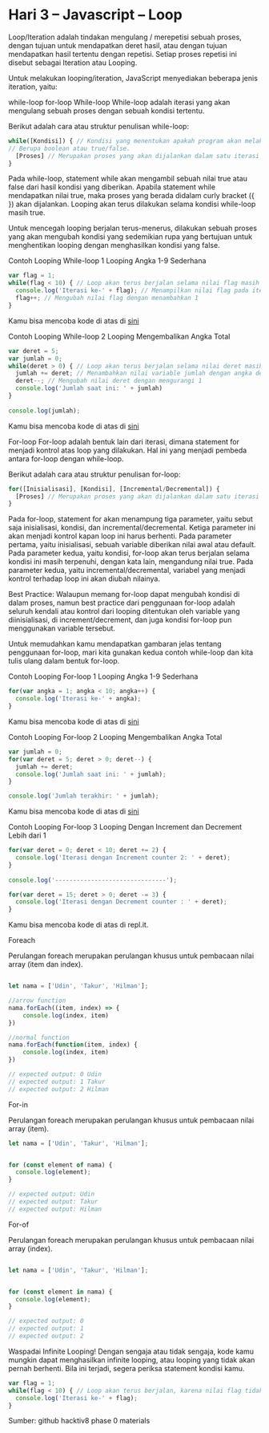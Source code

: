# __Hari 3 – Javascript – Loop__

Loop/Iteration adalah tindakan mengulang / merepetisi sebuah proses, dengan tujuan untuk mendapatkan deret hasil, atau dengan tujuan mendapatkan hasil tertentu dengan repetisi. Setiap proses repetisi ini disebut sebagai Iteration atau Looping.

Untuk melakukan looping/iteration, JavaScript menyediakan beberapa jenis iteration, yaitu:

while-loop
for-loop
While-loop
While-loop adalah iterasi yang akan mengulang sebuah proses dengan sebuah kondisi tertentu.

Berikut adalah cara atau struktur penulisan while-loop:
```js
while([Kondisi]) { // Kondisi yang menentukan apakah program akan melakukan iterasi. 
// Berupa boolean atau true/false.
  [Proses] // Merupakan proses yang akan dijalankan dalam satu iterasi
}
```
Pada while-loop, statement while akan mengambil sebuah nilai true atau false dari hasil kondisi yang diberikan. Apabila statement while mendapatkan nilai true, maka proses yang berada didalam curly bracket ({ }) akan dijalankan. Looping akan terus dilakukan selama kondisi while-loop masih true.

Untuk mencegah looping berjalan terus-menerus, dilakukan sebuah proses yang akan mengubah kondisi yang sedemikian rupa yang bertujuan untuk menghentikan looping dengan menghasilkan kondisi yang false.

Contoh Looping While-loop 1 Looping Angka 1-9 Sederhana
```js
var flag = 1;
while(flag < 10) { // Loop akan terus berjalan selama nilai flag masih dibawah 10
  console.log('Iterasi ke-' + flag); // Menampilkan nilai flag pada iterasi tertentu
  flag++; // Mengubah nilai flag dengan menambahkan 1
}
```
Kamu bisa mencoba kode di atas di [sini](https://www.repl.it)


Contoh Looping While-loop 2 Looping Mengembalikan Angka Total
```js
var deret = 5;
var jumlah = 0;
while(deret > 0) { // Loop akan terus berjalan selama nilai deret masih di atas 0
  jumlah += deret; // Menambahkan nilai variable jumlah dengan angka deret
  deret--; // Mengubah nilai deret dengan mengurangi 1
  console.log('Jumlah saat ini: ' + jumlah)
}
 
console.log(jumlah);

```
Kamu bisa mencoba kode di atas di [sini](https://www.repl.it)


For-loop 
For-loop adalah bentuk lain dari iterasi, dimana statement for menjadi kontrol atas loop yang dilakukan. Hal ini yang menjadi pembeda antara for-loop dengan while-loop.

Berikut adalah cara atau struktur penulisan for-loop:
```js
for([Inisialisasi], [Kondisi], [Incremental/Decremental]) {
  [Proses] // Merupakan proses yang akan dijalankan dalam satu iterasi
}
```

Pada for-loop, statement for akan menampung tiga parameter, yaitu sebut saja inisialisasi, kondisi, dan incremental/decremental. Ketiga parameter ini akan menjadi kontrol kapan loop ini harus berhenti. Pada parameter pertama, yaitu inisialisasi, sebuah variable diberikan nilai awal atau default. Pada parameter kedua, yaitu kondisi, for-loop akan terus berjalan selama kondisi ini masih terpenuhi, dengan kata lain, mengandung nilai true. Pada parameter kedua, yaitu incremental/decremental, variabel yang menjadi kontrol terhadap loop ini akan diubah nilainya.

Best Practice: Walaupun memang for-loop dapat mengubah kondisi di dalam proses, namun best practice dari penggunaan for-loop adalah seluruh kendali atau kontrol dari looping ditentukan oleh variable yang diinisialisasi, di increment/decrement, dan juga kondisi for-loop pun menggunakan variable tersebut.

Untuk memudahkan kamu mendapatkan gambaran jelas tentang penggunaan for-loop, mari kita gunakan kedua contoh while-loop dan kita tulis ulang dalam bentuk for-loop.

Contoh Looping For-loop 1 Looping Angka 1-9 Sederhana
```js
for(var angka = 1; angka < 10; angka++) {
  console.log('Iterasi ke-' + angka);
} 
```
Kamu bisa mencoba kode di atas di [sini](https://www.repl.it)


Contoh Looping For-loop 2 Looping Mengembalikan Angka Total
```js
var jumlah = 0;
for(var deret = 5; deret > 0; deret--) {
  jumlah += deret;
  console.log('Jumlah saat ini: ' + jumlah);
}

console.log('Jumlah terakhir: ' + jumlah);
```

Kamu bisa mencoba kode di atas di [sini](https://www.repl.it)


Contoh Looping For-loop 3 Looping Dengan Increment dan Decrement Lebih dari 1
```js
for(var deret = 0; deret < 10; deret += 2) {
  console.log('Iterasi dengan Increment counter 2: ' + deret);
}
 
console.log('-------------------------------');

for(var deret = 15; deret > 0; deret -= 3) {
  console.log('Iterasi dengan Decrement counter : ' + deret);
} 
```
Kamu bisa mencoba kode di atas di repl.it.

Foreach

Perulangan foreach merupakan perulangan khusus untuk pembacaan nilai array (item dan index).

```js

let nama = ['Udin', 'Takur', 'Hilman'];

//arrow function
nama.forEach((item, index) => {
    console.log(index, item)
})

//normal function
nama.forEach(function(item, index) {
    console.log(index, item)
})

// expected output: 0 Udin
// expected output: 1 Takur
// expected output: 2 Hilman

```

For-in 

Perulangan foreach merupakan perulangan khusus untuk pembacaan nilai array (item).

```js
let nama = ['Udin', 'Takur', 'Hilman'];


for (const element of nama) {
  console.log(element);
}

// expected output: Udin
// expected output: Takur
// expected output: Hilman

```


For-of 

Perulangan foreach merupakan perulangan khusus untuk pembacaan nilai array (index).

```js 

let nama = ['Udin', 'Takur', 'Hilman'];


for (const element in nama) {
  console.log(element);
}

// expected output: 0
// expected output: 1
// expected output: 2

```


Waspadai Infinite Looping!
Dengan sengaja atau tidak sengaja, kode kamu mungkin dapat menghasilkan infinite looping, atau looping yang tidak akan pernah berhenti. Bila ini terjadi, segera periksa statement kondisi kamu.
```js
var flag = 1;
while(flag < 10) { // Loop akan terus berjalan, karena nilai flag tidak pernah berubah
  console.log('Iterasi ke-' + flag);
} 
```
Sumber: github hacktiv8 phase 0 materials